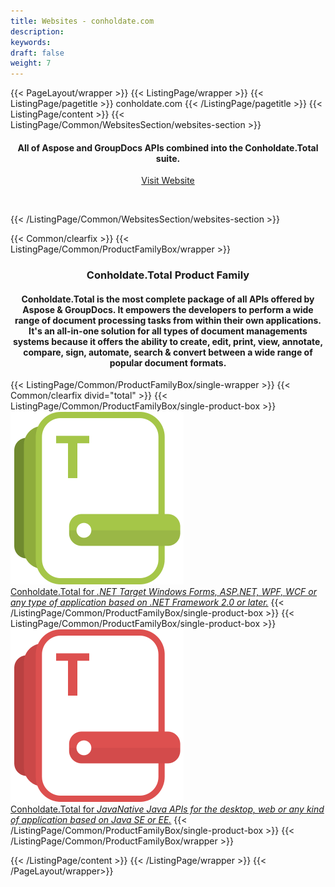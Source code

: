 ```yaml
---
title: Websites - conholdate.com
description: 
keywords: 
draft: false
weight: 7
---
```


{{< PageLayout/wrapper >}}
{{< ListingPage/wrapper >}}
{{< ListingPage/pagetitle >}} conholdate.com {{< /ListingPage/pagetitle >}}
{{< ListingPage/content >}} 
{{< ListingPage/Common/WebsitesSection/websites-section >}} 
<h4 style="text-align: center ! important;">All of Aspose and GroupDocs APIs combined into the Conholdate.Total suite.</h4>
<p style="text-align: center ! important;"><a href="https://www.conholdate.com" rel="alternate">Visit Website</a></p>
<p style="text-align: center ! important;"> </p>
{{< /ListingPage/Common/WebsitesSection/websites-section >}} 

{{< Common/clearfix >}} 
{{< ListingPage/Common/ProductFamilyBox/wrapper >}} 
<h3 style="text-align: center ! important;">Conholdate.Total Product Family</h3>
<h4 style="text-align: center ! important;">Conholdate.Total is the most complete package of all APIs offered by Aspose &amp; GroupDocs. It empowers the developers to perform a wide range of document processing tasks from within their own applications. It's an all-in-one solution for all types of document managements systems because it offers the ability to create, edit, print, view, annotate, compare, sign, automate, search &amp; convert between a wide range of popular document formats.</h4>
{{< ListingPage/Common/ProductFamilyBox/single-wrapper >}} 
{{< Common/clearfix divid="total" >}} 
{{< ListingPage/Common/ProductFamilyBox/single-product-box >}} 
<div class="imgblock"><img src='images/conholdate_total-for-net.png' alt="Conholdate.Total for .NET"></div>
<a href="https://products.conholdate.com/total/net"><span class="spanclass">Conholdate.Total for <em>.NET</em> </span> <em>Target Windows Forms, ASP.NET, WPF, WCF or any type of application based on .NET Framework 2.0 or later.</em></a>
{{< /ListingPage/Common/ProductFamilyBox/single-product-box >}} 
{{< ListingPage/Common/ProductFamilyBox/single-product-box >}} 
<div class="imgblock"><img src='images/conholdate_total-for-java.png' alt="Conholdate.Total for Java"></div>
<a href="https://products.conholdate.com/total/java"><span class="spanclass">Conholdate.Total for <em>Java</em></span><em>Native Java APIs for the desktop, web or any kind of application based on Java SE or EE.</em></a>
{{< /ListingPage/Common/ProductFamilyBox/single-product-box >}} 
{{< /ListingPage/Common/ProductFamilyBox/wrapper >}} 

 {{< /ListingPage/content >}} 
{{< /ListingPage/wrapper >}}
{{< /PageLayout/wrapper>}}